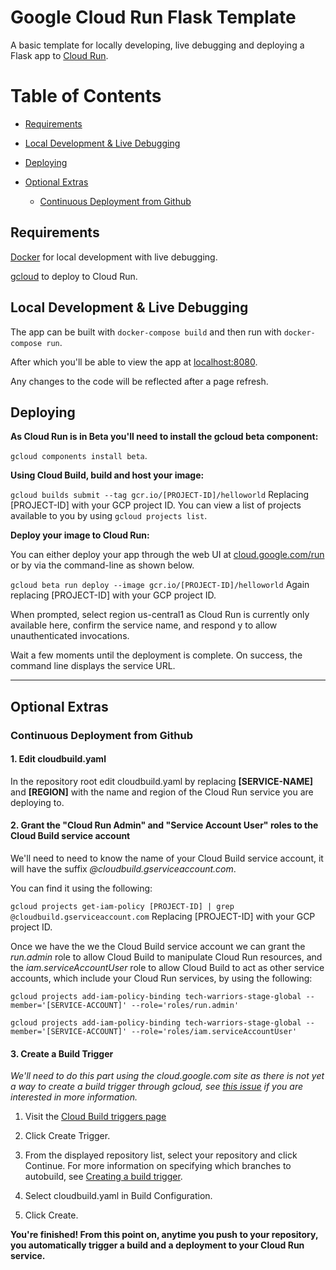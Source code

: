 # Google Cloud Run Flask Template

A basic template for locally developing, live debugging and deploying a Flask app to [Cloud Run](https://cloud.google.com/run/).

Table of Contents
=================

   * [Requirements](#requirements)
   * [Local Development &amp; Live Debugging](#local-development--live-debugging)
   * [Deploying](#deploying)

   * [Optional Extras](#optional-extras)
       * [Continuous Deployment from Github](#continuous-deployment-from-github)


## Requirements

[Docker](https://docs.docker.com/install/) for local development with live debugging.

[gcloud](https://cloud.google.com/sdk/install) to deploy to Cloud Run.

## Local Development & Live Debugging

The app can be built with `docker-compose build` and then run with `docker-compose run`.

After which you'll be able to view the app at [localhost:8080](http://localhost:8080/).

Any changes to the code will be reflected after a page refresh.

## Deploying

**As Cloud Run is in Beta you'll need to install the gcloud beta component:**

`gcloud components install beta`.

**Using Cloud Build, build and host your image:**

`gcloud builds submit --tag gcr.io/[PROJECT-ID]/helloworld`
Replacing [PROJECT-ID] with your GCP project ID. You can view a list of projects available to you by using `gcloud projects list`.

**Deploy your image to Cloud Run:**

You can either deploy your app through the web UI at [cloud.google.com/run](https://cloud.google.com/run) or by via the command-line as shown below.

`gcloud beta run deploy --image gcr.io/[PROJECT-ID]/helloworld`
Again replacing [PROJECT-ID] with your GCP project ID.

When prompted, select region us-central1 as Cloud Run is currently only available here, confirm the service name, and respond y to allow unauthenticated invocations.

Wait a few moments until the deployment is complete. On success, the command line displays the service URL.

---

## Optional Extras

### Continuous Deployment from Github

#### 1. Edit cloudbuild.yaml

In the repository root edit cloudbuild.yaml by replacing **[SERVICE-NAME]** and **[REGION]** with the name and region of the Cloud Run service you are deploying to.

#### 2. Grant the "Cloud Run Admin" and "Service Account User" roles to the Cloud Build service account

We'll need to need to know the name of your Cloud Build service account, it will have the suffix *@cloudbuild.gserviceaccount.com*.

You can find it using the following:

`gcloud projects get-iam-policy [PROJECT-ID] | grep @cloudbuild.gserviceaccount.com`
Replacing [PROJECT-ID] with your GCP project ID.

Once we have the we the Cloud Build service account we can grant the *run.admin* role to allow Cloud Build to manipulate Cloud Run resources, and the *iam.serviceAccountUser* role to allow Cloud Build to act as other service accounts, which include your Cloud Run services, by using the following:

 `gcloud projects add-iam-policy-binding tech-warriors-stage-global --member='[SERVICE-ACCOUNT]' --role='roles/run.admin'`

 `gcloud projects add-iam-policy-binding tech-warriors-stage-global --member='[SERVICE-ACCOUNT]' --role='roles/iam.serviceAccountUser'`

#### 3. Create a Build Trigger

*We'll need to do this part using the cloud.google.com site as there is not yet a way to create a build trigger through gcloud, see [this issue](https://github.com/GoogleCloudPlatform/cloud-builders/issues/99) if you are interested in more information.*

1. Visit the [Cloud Build triggers page](https://console.cloud.google.com/cloud-build/triggers)

2. Click Create Trigger.

3. From the displayed repository list, select your repository and click Continue. For more information on specifying which branches to autobuild, see [Creating a build trigger](https://cloud.google.com/cloud-build/docs/running-builds/automate-builds#creating_a_build_triggerr).

4. Select cloudbuild.yaml in Build Configuration.

5. Click Create.

**You're finished! From this point on, anytime you push to your repository, you automatically trigger a build and a deployment to your Cloud Run service.**
